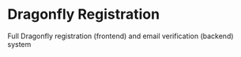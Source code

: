 # Dragonfly Registration

Full Dragonfly registration (frontend) and email verification (backend) system